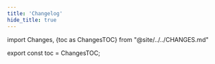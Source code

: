 ```yaml
---
title: 'Changelog'
hide_title: true
---
```


import Changes, {toc as ChangesTOC} from "@site/../../CHANGES.md"

<Changes />

export const toc = ChangesTOC;

